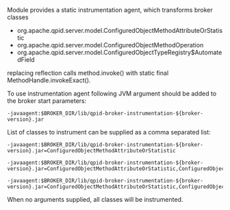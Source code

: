 Module provides a static instrumentation agent, which transforms broker classes

* org.apache.qpid.server.model.ConfiguredObjectMethodAttributeOrStatistic
* org.apache.qpid.server.model.ConfiguredObjectMethodOperation
* org.apache.qpid.server.model.ConfiguredObjectTypeRegistry$AutomatedField

replacing reflection calls method.invoke() with static final MethodHandle.invokeExact().

To use instrumentation agent following JVM argument should be added to the broker start 
parameters:

```
-javaagent:$BROKER_DIR/lib/qpid-broker-instrumentation-${broker-version}.jar
```

List of classes to instrument can be supplied as a comma separated list:

```
-javaagent:$BROKER_DIR/lib/qpid-broker-instrumentation-${broker-version}.jar=ConfiguredObjectMethodAttributeOrStatistic
```

```
-javaagent:$BROKER_DIR/lib/qpid-broker-instrumentation-${broker-version}.jar=ConfiguredObjectMethodAttributeOrStatistic,ConfiguredObjectMethodOperation
```

```
-javaagent:$BROKER_DIR/lib/qpid-broker-instrumentation-${broker-version}.jar=ConfiguredObjectMethodAttributeOrStatistic,ConfiguredObjectMethodOperation,AutomatedField
```

When no arguments supplied, all classes will be instrumented.
